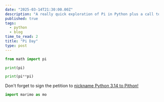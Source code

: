 ```yaml
---
date: "2025-03-14T21:30:00.00Z"
description: "A really quick exploration of Pi in Python plus a call to action!"
published: true
tags:
  - python
  - blog
time_to_read: 2
title: "Pi Day"
type: post
---
```


```python {.marimo}
from math import pi
```

```python {.marimo}
print(pi)
```

```python {.marimo}
print(pi**pi)
```

Don't forget to sign the petition to [nickname Python 3​.​14 to Pithon!](https://www.change.org/p/nickname-python-3-14-to-pithon)

```python {.marimo}
import marimo as mo
```